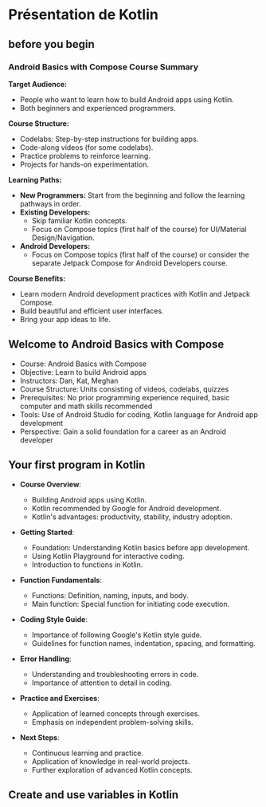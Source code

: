 # Présentation de Kotlin

## before you begin
### Android Basics with Compose Course Summary

**Target Audience:**

* People who want to learn how to build Android apps using Kotlin.
* Both beginners and experienced programmers.

**Course Structure:**

* Codelabs: Step-by-step instructions for building apps.
* Code-along videos (for some codelabs).
* Practice problems to reinforce learning.
* Projects for hands-on experimentation.

**Learning Paths:**

* **New Programmers:** Start from the beginning and follow the learning pathways in order.
* **Existing Developers:** 
    * Skip familiar Kotlin concepts.
    * Focus on Compose topics (first half of the course) for UI/Material Design/Navigation.
* **Android Developers:** 
    * Focus on Compose topics (first half of the course) or consider the separate Jetpack Compose for Android Developers course.

**Course Benefits:**

* Learn modern Android development practices with Kotlin and Jetpack Compose.
* Build beautiful and efficient user interfaces.
* Bring your app ideas to life.

## Welcome to Android Basics with Compose

- Course: Android Basics with Compose
- Objective: Learn to build Android apps
- Instructors: Dan, Kat, Meghan
- Course Structure: Units consisting of videos, codelabs, quizzes
- Prerequisites: No prior programming experience required, basic computer and math skills recommended
- Tools: Use of Android Studio for coding, Kotlin language for Android app development
- Perspective: Gain a solid foundation for a career as an Android developer

## Your first program in Kotlin

- **Course Overview**:
  - Building Android apps using Kotlin.
  - Kotlin recommended by Google for Android development.
  - Kotlin's advantages: productivity, stability, industry adoption.

- **Getting Started**:
  - Foundation: Understanding Kotlin basics before app development.
  - Using Kotlin Playground for interactive coding.
  - Introduction to functions in Kotlin.

- **Function Fundamentals**:
  - Functions: Definition, naming, inputs, and body.
  - Main function: Special function for initiating code execution.

- **Coding Style Guide**:
  - Importance of following Google's Kotlin style guide.
  - Guidelines for function names, indentation, spacing, and formatting.

- **Error Handling**:
  - Understanding and troubleshooting errors in code.
  - Importance of attention to detail in coding.

- **Practice and Exercises**:
  - Application of learned concepts through exercises.
  - Emphasis on independent problem-solving skills.

- **Next Steps**:
  - Continuous learning and practice.
  - Application of knowledge in real-world projects.
  - Further exploration of advanced Kotlin concepts.


## Create and use variables in Kotlin

